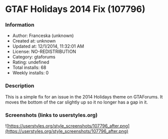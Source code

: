 # GTAF Holidays 2014 Fix (107796)

### Information
- Author: Franceska (unknown)
- Created at: unknown
- Updated at: 12/1/2014, 11:32:01 AM
- License: NO-REDISTRIBUTION
- Category: gtaforums
- Rating: undefined
- Total installs: 68
- Weekly installs: 0


### Description
This is a simple fix for an issue in the 2014 Holidays theme on GTAForums. It moves the bottom of the car slightly up so it no longer has a gap in it.


### Screenshots (links to userstyles.org)
![https://userstyles.org/style_screenshots/107796_after.png](https://userstyles.org/style_screenshots/107796_after.png)


